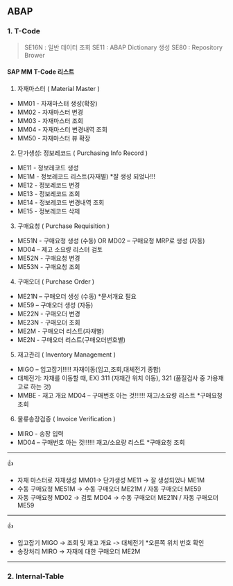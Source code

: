 ## ABAP

### 1. T-Code

> SE16N : 일반 데이터 조회
> SE11 : ABAP Dictionary 생성
> SE80 : Repository Brower


#### SAP MM T-Code 리스트

1) 자재마스터 ( Material Master )
* MM01 - 자재마스터 생성(확장)
* MM02 - 자재마스터 변경
* MM03 - 자재마스터 조회
* MM04 - 자재마스터 변경내역 조회
* MM50 - 자재마스터 뷰 확장

2) 단가생성: 정보레코드 ( Purchasing Info Record ) 
* ME11 - 정보레코드 생성
* ME1M - 정보레코드 리스트(자재별) *잘 생성 되었나!!!
* ME12 - 정보레코드 변경
* ME13 - 정보레코드 조회
* ME14 - 정보레코드 변경내역 조회
* ME15 - 정보레코드 삭제

3) 구매요청 ( Purchase Requisition )
* ME51N - 구매요청 생성 (수동)    OR   MD02 – 구매요청 MRP로 생성 (자동)
* MD04 – 제고 소요량 리스터 검토
* ME52N - 구매요청 변경
* ME53N - 구매요청 조회

4) 구매오더 ( Purchase Order )
* ME21N – 구매오더 생성 (수동) *문서개요 필요
* ME59 – 구매오더 생성 (자동) 
* ME22N - 구매오더 변경
* ME23N - 구매오더 조회
* ME2M - 구매오더 리스트(자재별)
* ME2N - 구매오더 리스트(구매오더번호별)


5) 재고관리 ( Inventory Management )
* MIGO – 입고잡기!!!!! 자재이동(입고,조회,대체전기 종합)
* 대체전기: 자재를 이동할 때, EX) 311 (자재간 위치 이동), 321 (품질검사 중 가용재고로 하는 것)
* MMBE - 재고 개요
MD04 – 구매번호 아는 것!!!!!! 재고/소요량 리스트 *구매요청 조회

6) 물류송장검증 ( Invoice Verification )
* MIRO - 송장 입력
* MD04 – 구매번호 아는 것!!!!!! 재고/소요량 리스트 *구매요청 조회

------

:+1: 
* 자재 마스터로 자재생성 MM01-> 단가생성 ME11 -> 잘 생성되었나 ME1M
* 수동 구매요청 ME51M -> 수동 구매오더 ME21M / 자동 구매오더 ME59
* 자동 구매요청 MD02 -> 검토 MD04 -> 수동 구매오더 ME21N / 자동 구매오더 ME59

------

:+1:
* 입고잡기 MIGO -> 조회 및 재고 개요 -> 대체전기 *오른쪽 위치 번호 확인
* 송장처리 MIRO -> 자재에 대한 구매오더 ME2M

------


### 2. Internal-Table
